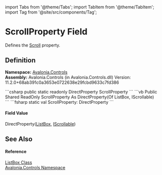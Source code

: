 import Tabs from '@theme/Tabs'; 
import TabItem from '@theme/TabItem'; 
import Tag from '@site/src/components/Tag'; 

# ScrollProperty Field


Defines the <a href="P_Avalonia_Controls_ListBox_Scroll">Scroll</a> property.



## Definition
**Namespace:** <a href="N_Avalonia_Controls">Avalonia.Controls</a>  
**Assembly:** Avalonia.Controls (in Avalonia.Controls.dll) Version: 11.2.0+68ab391c0a3653e0722638e29fcbd9633c7fd386

<Tabs groupId="api-code-preview">
<TabItem value="csharp" label="C#">
```csharp
public static readonly DirectProperty<ListBox, IScrollable?> ScrollProperty
```
</TabItem>
<TabItem value="vb" label="VB">
```vb
Public Shared ReadOnly ScrollProperty As DirectProperty(Of ListBox, IScrollable)
```
</TabItem>
<TabItem value="fsharp" label="F#">
```fsharp
static val ScrollProperty: DirectProperty<ListBox, IScrollable>
```
</TabItem>
</Tabs>



#### Field Value
DirectProperty(<a href="T_Avalonia_Controls_ListBox">ListBox</a>, <a href="T_Avalonia_Controls_Primitives_IScrollable">IScrollable</a>)

## See Also


#### Reference
<a href="T_Avalonia_Controls_ListBox">ListBox Class</a>  
<a href="N_Avalonia_Controls">Avalonia.Controls Namespace</a>  
